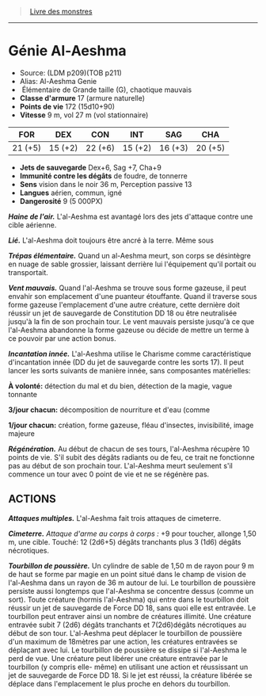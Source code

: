 ﻿> [Livre des monstres](tome_of_beasts.md)

---

# Génie Al-Aeshma

- Source: (LDM p209)(TOB p211)
- Alias: Al-Aeshma Genie
-  Élémentaire de Grande taille (G), chaotique mauvais
- **Classe d'armure** 17 (armure naturelle)
- **Points de vie** 172 (15d10+90)
- **Vitesse** 9 m, vol 27 m (vol stationnaire)

|FOR|DEX|CON|INT|SAG|CHA|
|---|---|---|---|---|---|
|21 (+5)|15 (+2)|22 (+6)|15 (+2)|16 (+3)|20 (+5)|

- **Jets de sauvegarde** Dex+6, Sag +7, Cha+9
- **Immunité contre les dégâts** de foudre, de tonnerre
- **Sens** vision dans le noir 36 m, Perception passive 13
- **Langues** aérien, commun, igné
- **Dangerosité** 9 (5 000PX)

**_Haine de l'air._** L'al-Aeshma est avantagé lors des jets d'attaque contre une cible aérienne.

**_Lié._** L'al-Aeshma doit toujours être ancré à la terre. Même sous

**_Trépas élémentaire._** Quand un al-Aeshma meurt, son corps se désintègre en nuage de sable grossier, laissant derrière lui l'équipement qu'il portait ou transportait.

**_Vent mauvais._** Quand l'al-Aeshma se trouve sous forme gazeuse, il peut envahir son emplacement d'une puanteur étouffante. Quand il traverse sous forme gazeuse l'emplacement d'une autre créature, cette dernière doit réussir un jet de sauvegarde de Constitution DD 18 ou être neutralisée jusqu'à la fin de son prochain tour. Le vent mauvais persiste jusqu'à ce que l'al-Aeshma abandonne la forme gazeuse ou décide de mettre un terme à ce pouvoir par une action bonus.

**_Incantation innée._** L'al-Aeshma utilise le Charisme comme caractéristique d'incantation innée (DD du jet de sauvegarde contre les sorts 17). Il peut lancer les sorts suivants de manière innée, sans composantes matérielles:

**À volonté:** détection du mal et du bien, détection de la magie, vague tonnante

**3/jour chacun:** décomposition de nourriture et d'eau (comme

**1/jour chacun:** création, forme gazeuse, fléau d'insectes, invisibilité, image majeure

**_Régénération._** Au début de chacun de ses tours, l'al-Aeshma récupère 10 points de vie. S'il subit des dégâts radiants ou de feu, ce trait ne fonctionne pas au début de son prochain tour. L'al-Aeshma meurt seulement s'il commence un tour avec 0 point de vie et ne se régénère pas.

## ACTIONS

**_Attaques multiples._** L'al-Aeshma fait trois attaques de cimeterre.

**_Cimeterre._** _Attaque d'arme au corps à corps :_ +9 pour toucher, allonge 1,50 m, une cible. Touché: 12 (2d6+5) dégâts tranchants plus 3 (1d6) dégâts nécrotiques.

**_Tourbillon de poussière._** Un cylindre de sable de 1,50 m de rayon pour 9 m de haut se forme par magie en un point situé dans le champ de vision de l'al-Aeshma dans un rayon de 36 m autour de lui. Le tourbillon de poussière persiste aussi longtemps que l'al-Aeshma se concentre dessus (comme un sort). Toute créature (hormis l'al-Aeshma) qui entre dans le tourbillon doit réussir un jet de sauvegarde de Force DD 18, sans quoi elle est entravée. Le tourbillon peut entraver ainsi un nombre de créatures illimité. Une créature entravée subit 7 (2d6) dégâts tranchants et 7(2d6)dégâts nécrotiques au début de son tour. L'al-Aeshma peut déplacer le tourbillon de poussière d'un maximum de 18mètres par une action, les créatures entravées se déplaçant avec lui. Le tourbillon de poussière se dissipe si l'al-Aeshma le perd de vue. Une créature peut libérer une créature entravée par le tourbillon (y compris elle- même) en utilisant une action et réussissant un jet de sauvegarde de Force DD 18. Si le jet est réussi, la créature libérée se déplace dans l'emplacement le plus proche en dehors du tourbillon.

